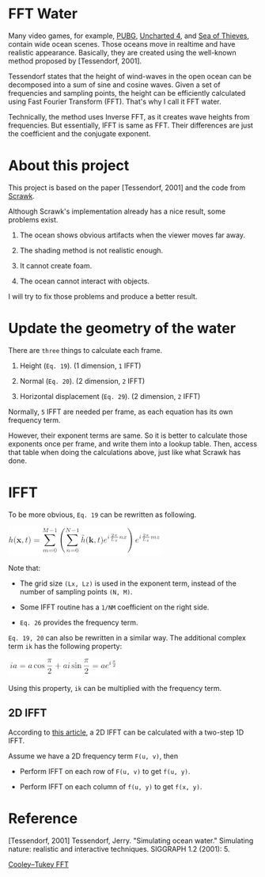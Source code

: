 # FFT Water

Many video games,
for example, [PUBG](https://en.wikipedia.org/wiki/PlayerUnknown%27s_Battlegrounds),
[Uncharted 4](https://en.wikipedia.org/wiki/Uncharted_4:_A_Thief%27s_End),
and [Sea of Thieves](https://en.wikipedia.org/wiki/Sea_of_Thieves),
contain wide ocean scenes.
Those oceans move in realtime and have realistic appearance.
Basically, they are created using the well-known method proposed by [Tessendorf, 2001].

Tessendorf states that the height of wind-waves in the open ocean
can be decomposed into a sum of sine and cosine waves.
Given a set of frequencies and sampling points,
the height can be efficiently calculated using Fast Fourier Transform (FFT).
That's why I call it FFT water.

Technically, the method uses Inverse FFT, as it creates wave heights from frequencies.
But essentially, IFFT is same as FFT.
Their differences are just the coefficient and the conjugate exponent.

# About this project

This project is based on the paper [Tessendorf, 2001] and the code from [Scrawk](https://github.com/Scrawk/Phillips-Ocean).

Although Scrawk's implementation already has a nice result, some problems exist.

1. The ocean shows obvious artifacts when the viewer moves far away.

2. The shading method is not realistic enough.

3. It cannot create foam.

4. The ocean cannot interact with objects.

I will try to fix those problems and produce a better result.

# Update the geometry of the water

There are `three` things to calculate each frame.

1. Height (`Eq. 19`). (1 dimension, `1` IFFT)

2. Normal (`Eq. 20`). (2 dimension, `2` IFFT)

3. Horizontal displacement (`Eq. 29`). (2 dimension, `2` IFFT)

Normally, `5` IFFT are needed per frame,
as each equation has its own frequency term.

However, their exponent terms are same.
So it is better to calculate those exponents once per frame,
and write them into a lookup table.
Then, access that table when doing the calculations above,
just like what Scrawk has done.

# IFFT

To be more obvious, `Eq. 19` can be rewritten as following.

![eq19](./image/eq19.png)

Note that:

- The grid size `(Lx, Lz)` is used in the exponent term,
instead of the number of sampling points `(N, M)`.

- Some IFFT routine has a `1/NM` coefficient on the right side.

- `Eq. 26` provides the frequency term.

`Eq. 19, 20` can also be rewritten in a similar way.
The additional complex term `ik` has the following property:

![ia](./image/ia.png)

Using this property, `ik` can be multiplied with the frequency term.

## 2D IFFT

According to [this article](https://www.ft.unicamp.br/docentes/magic/khoros/html-dip/c5/s2/front-page.html), a 2D IFFT can be calculated with a two-step 1D IFFT.

Assume we have a 2D frequency term `F(u, v)`, then

- Perform IFFT on each row of `F(u, v)` to get `f(u, y)`.

- Perform IFFT on each column of `f(u, y)` to get `f(x, y)`.

# Reference
[Tessendorf, 2001] Tessendorf, Jerry. "Simulating ocean water." Simulating nature: realistic and interactive techniques. SIGGRAPH 1.2 (2001): 5.

[Cooley–Tukey FFT](https://rosettacode.org/wiki/Fast_Fourier_transform#C.2B.2B)
